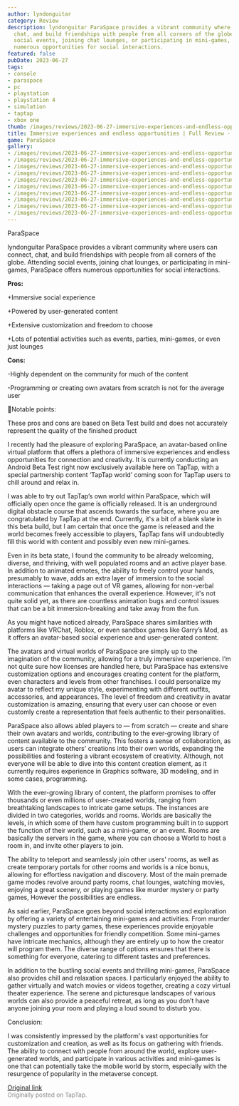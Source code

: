 ```yaml
---
author: lyndonguitar
category: Review
description: lyndonguitar ParaSpace provides a vibrant community where users can connect,
  chat, and build friendships with people from all corners of the globe. Attending
  social events, joining chat lounges, or participating in mini-games, ParaSpace offers
  numerous opportunities for social interactions.
featured: false
pubDate: 2023-06-27
tags:
- console
- paraspace
- pc
- playstation
- playstation 4
- simulation
- taptap
- xbox one
thumb: /images/reviews/2023-06-27-immersive-experiences-and-endless-opportunities--full-review---paraspace-0.avif
title: Immersive experiences and endless opportunities | Full Review - ParaSpace
game: ParaSpace
gallery:
- /images/reviews/2023-06-27-immersive-experiences-and-endless-opportunities--full-review---paraspace-0.avif
- /images/reviews/2023-06-27-immersive-experiences-and-endless-opportunities--full-review---paraspace-1.avif
- /images/reviews/2023-06-27-immersive-experiences-and-endless-opportunities--full-review---paraspace-2.avif
- /images/reviews/2023-06-27-immersive-experiences-and-endless-opportunities--full-review---paraspace-3.avif
- /images/reviews/2023-06-27-immersive-experiences-and-endless-opportunities--full-review---paraspace-4.avif
- /images/reviews/2023-06-27-immersive-experiences-and-endless-opportunities--full-review---paraspace-5.avif
- /images/reviews/2023-06-27-immersive-experiences-and-endless-opportunities--full-review---paraspace-6.avif
- /images/reviews/2023-06-27-immersive-experiences-and-endless-opportunities--full-review---paraspace-7.avif
- /images/reviews/2023-06-27-immersive-experiences-and-endless-opportunities--full-review---paraspace-8.avif
- /images/reviews/2023-06-27-immersive-experiences-and-endless-opportunities--full-review---paraspace-9.avif
---
```

ParaSpace

lyndonguitar
ParaSpace provides a vibrant community where users can connect, chat, and build friendships with people from all corners of the globe. Attending social events, joining chat lounges, or participating in mini-games, ParaSpace offers numerous opportunities for social interactions.


**Pros:**


+Immersive social experience

+Powered by user-generated content

+Extensive customization and freedom to choose

+Lots of potential activities such as events, parties, mini-games, or even just lounges


**Cons:**


-Highly dependent on the community for much of the content

-Programming or creating own avatars from scratch is not for the average user

📝Notable points:

These pros and cons are based on Beta Test build and does not accurately represent the quality of the finished product

I recently had the pleasure of exploring ParaSpace, an avatar-based online virtual platform that offers a plethora of immersive experiences and endless opportunities for connection and creativity. It is currently conducting an Android Beta Test right now exclusively available here on TapTap, with a special partnership content  ‘TapTap world’ coming soon for TapTap users to chill around and relax in.

I was able to try out TapTap’s own world within ParaSpace, which will officially open once the game is officially released. It is an underground digital obstacle course that ascends towards the surface, where you are congratulated by TapTap at the end. Currently, it's a bit of a blank slate in this beta build, but I am certain that once the game is released and the world becomes freely accessible to players, TapTap fans will undoubtedly fill this world with content and possibly even new mini-games.

Even in its beta state, I found the community to be already welcoming, diverse, and thriving, with well populated rooms and an active player base. In addition to animated emotes, the ability to freely control your hands, presumably to wave, adds an extra layer of immersion to the social interactions — taking a page out of VR games, allowing for non-verbal communication that enhances the overall experience. However, it's not quite solid yet, as there are countless animation bugs and control issues that can be a bit immersion-breaking and take away from the fun.

As you might have noticed already, ParaSpace shares similarities with platforms like VRChat, Roblox, or even sandbox games like Garry’s Mod, as it offers an avatar-based social experience and user-generated content.

The avatars and virtual worlds of ParaSpace are simply up to the imagination of the community, allowing for a truly immersive experience. I’m not quite sure how licenses are handled here, but ParaSpace has extensive customization options and encourages creating content for the platform, even characters and levels from other franchises. I could personalize my avatar to reflect my unique style, experimenting with different outfits, accessories, and appearances. The level of freedom and creativity in avatar customization is amazing, ensuring that every user can choose or even customly create a representation that feels authentic to their personalities.

ParaSpace also allows abled players to — from scratch — create and share their own avatars and worlds, contributing to the ever-growing library of content available to the community. This fosters a sense of collaboration, as users can integrate others' creations into their own worlds, expanding the possibilities and fostering a vibrant ecosystem of creativity.  Although, not everyone will be able to dive into this content creation element, as it currently requires experience in Graphics software, 3D modeling, and in some cases, programming.

With the ever-growing library of content, the platform promises to offer thousands or even millions of user-created worlds, ranging from breathtaking landscapes to intricate game setups. The instances are divided in two categories, worlds and rooms. Worlds are basically the levels, in which some of them have custom programming built in to support the function of their world, such as a mini-game, or an event. Rooms are basically the servers in the game, where you can choose a World to host a room in, and invite other players to join.

The ability to teleport and seamlessly join other users' rooms, as well as create temporary portals for other rooms and worlds is a nice bonus, allowing for effortless navigation and discovery. Most of the main premade game modes revolve around party rooms, chat lounges, watching movies, enjoying a great scenery, or playing games like murder mystery or party games, However the possibilities are endless.

As said earlier, ParaSpace goes beyond social interactions and exploration by offering a variety of entertaining mini-games and activities. From murder mystery puzzles to party games, these experiences provide enjoyable challenges and opportunities for friendly competition. Some mini-games have intricate mechanics, although they are entirely up to how the creator will program them. The diverse range of options ensures that there is something for everyone, catering to different tastes and preferences.

In addition to the bustling social events and thrilling mini-games, ParaSpace also provides chill and relaxation spaces. I particularly enjoyed the ability to gather virtually and watch movies or videos together, creating a cozy virtual theater experience. The serene and picturesque landscapes of various worlds can also provide a peaceful retreat, as long as you don’t have anyone joining your room and playing a loud sound to disturb you.

Conclusion:

I was consistently impressed by the platform's vast opportunities for customization and creation, as well as its focus on gathering with friends. The ability to connect with people from around the world, explore user-generated worlds, and participate in various activities and mini-games is one that can potentially take the mobile world by storm, especially with the resurgence of popularity in the metaverse concept.

[Original link](https://www.taptap.io/post/5914881)<br><span style="font-size: 0.95em; color: #888;">Originally posted on TapTap.</span>